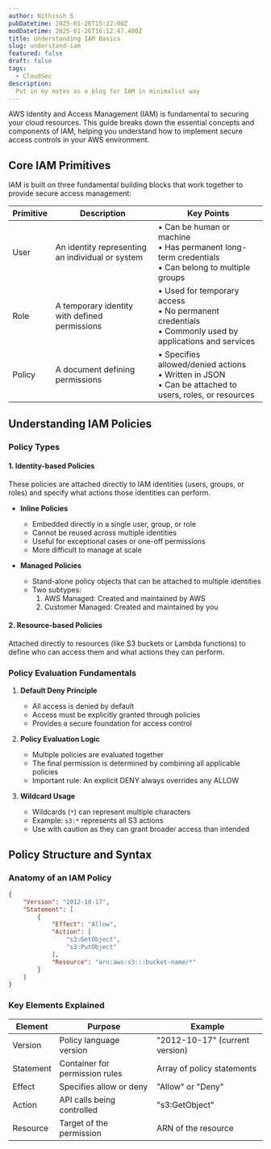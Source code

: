 ```yaml
---
author: Nithissh S
pubDatetime: 2025-01-26T15:22:00Z
modDatetime: 2025-01-26T16:12:47.400Z
title: Understanding IAM Basics
slug: understand-iam
featured: false
draft: false
tags:
  - CloudSec
description:
  Put in my notes as a blog for IAM in minimalist way
---
```



AWS Identity and Access Management (IAM) is fundamental to securing your cloud resources. This guide breaks down the essential concepts and components of IAM, helping you understand how to implement secure access controls in your AWS environment.

## Core IAM Primitives

IAM is built on three fundamental building blocks that work together to provide secure access management:

| Primitive | Description | Key Points |
|-----------|-------------|------------|
| User | An identity representing an individual or system | • Can be human or machine<br>• Has permanent long-term credentials<br>• Can belong to multiple groups |
| Role | A temporary identity with defined permissions | • Used for temporary access<br>• No permanent credentials<br>• Commonly used by applications and services |
| Policy | A document defining permissions | • Specifies allowed/denied actions<br>• Written in JSON<br>• Can be attached to users, roles, or resources |

## Understanding IAM Policies

### Policy Types

#### 1. Identity-based Policies
These policies are attached directly to IAM identities (users, groups, or roles) and specify what actions those identities can perform.

* **Inline Policies**
  - Embedded directly in a single user, group, or role
  - Cannot be reused across multiple identities
  - Useful for exceptional cases or one-off permissions
  - More difficult to manage at scale

* **Managed Policies**
  - Stand-alone policy objects that can be attached to multiple identities
  - Two subtypes:
    1. AWS Managed: Created and maintained by AWS
    2. Customer Managed: Created and maintained by you

#### 2. Resource-based Policies
Attached directly to resources (like S3 buckets or Lambda functions) to define who can access them and what actions they can perform.

### Policy Evaluation Fundamentals

1. **Default Deny Principle**
   - All access is denied by default
   - Access must be explicitly granted through policies
   - Provides a secure foundation for access control

2. **Policy Evaluation Logic**
   - Multiple policies are evaluated together
   - The final permission is determined by combining all applicable policies
   - Important rule: An explicit DENY always overrides any ALLOW

3. **Wildcard Usage**
   - Wildcards (`*`) can represent multiple characters
   - Example: `s3:*` represents all S3 actions
   - Use with caution as they can grant broader access than intended

## Policy Structure and Syntax

### Anatomy of an IAM Policy

```json
{
    "Version": "2012-10-17",
    "Statement": [
        {
            "Effect": "Allow",
            "Action": [
                "s3:GetObject",
                "s3:PutObject"
            ],
            "Resource": "arn:aws:s3:::bucket-name/*"
        }
    ]
}
```

### Key Elements Explained

| Element | Purpose | Example |
|---------|----------|---------|
| Version | Policy language version | "2012-10-17" (current version) |
| Statement | Container for permission rules | Array of policy statements |
| Effect | Specifies allow or deny | "Allow" or "Deny" |
| Action | API calls being controlled | "s3:GetObject" |
| Resource | Target of the permission | ARN of the resource |